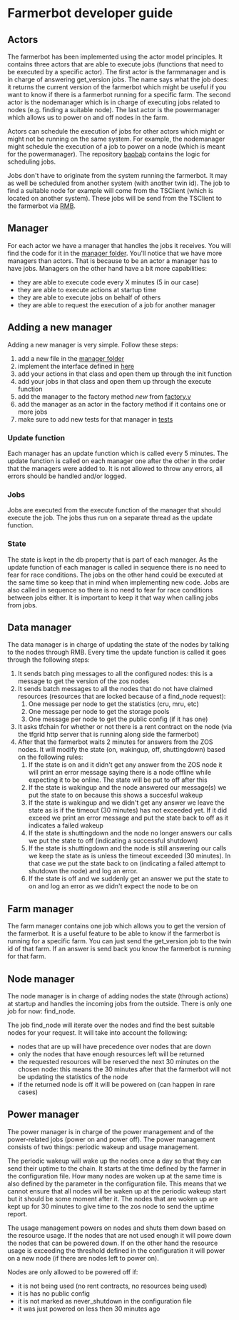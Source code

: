 # Farmerbot developer guide


## Actors

The farmerbot has been implemented using the actor model principles. It contains three actors that are able to execute jobs (functions that need to be executed by a specific actor). The first actor is the farmmanager and is in charge of answering get_version jobs. The name says what the job does: it returns the current version of the farmerbot which might be useful if you want to know if there is a farmerbot running for a specific farm. The second actor is the nodemanager which is in charge of executing jobs related to nodes (e.g. finding a suitable node). The last actor is the powermanager which allows us to power on and off nodes in the farm.

Actors can schedule the execution of jobs for other actors which might or might not be running on the same system. For example, the nodemanager might schedule the execution of a job to power on a node (which is meant for the powermanager). The repository [baobab](https://github.com/freeflowuniverse/baobab) contains the logic for scheduling jobs.

Jobs don't have to originate from the system running the farmerbot. It may as well be scheduled from another system (with another twin id). The job to find a suitable node for example will come from the TSClient (which is located on another system). These jobs will be send from the TSClient to the farmerbot via [RMB](https://github.com/threefoldtech/rmb-rs).

## Manager

For each actor we have a manager that handles the jobs it receives. You will find the code for it in the [manager folder](./manager/). You'll notice that we have more managers than actors. That is because to be an actor a manager has to have jobs. Managers on the other hand have a bit more capabilities:

- they are able to execute code every X minutes (5 in our case)
- they are able to execute actions at startup time
- they are able to execute jobs on behalf of others
- they are able to request the execution of a job for another manager

## Adding a new manager

Adding a new manager is very simple. Follow these steps:

1) add a new file in the [manager folder](./manager/)
2) implement the interface defined in [here](./manager/manager.v)
3) add your actions in that class and open them up through the init function
4) add your jobs in that class and open them up through the execute function
5) add the manager to the factory method _new_ from [factory.v](./factory/factory.v)
6) add the manager as an actor in the factory method if it contains one or more jobs
7) make sure to add new tests for that manager in [tests](../tests/)


### Update function

Each manager has an update function which is called every 5 minutes. The update function is called on each manager one after the other in the order that the managers were added to. It is not allowed to throw any errors, all errors should be handled and/or logged. 

### Jobs

Jobs are executed from the execute function of the manager that should execute the job. The jobs thus run on a separate thread as the update function.

### State

The state is kept in the db property that is part of each manager. As the update function of each manager is called in sequence there is no need to fear for race conditions. The jobs on the other hand could be executed at the same time so keep that in mind when implementing new code. Jobs are also called in sequence so there is no need to fear for race conditions between jobs either. It is important to keep it that way when calling jobs from jobs.

## Data manager

The data manager is in charge of updating the state of the nodes by talking to the nodes through RMB. Every time the update function is called it goes through the following steps:

1) It sends batch ping messages to all the configured nodes: this is a message to get the version of the zos nodes
2) It sends batch messages to all the nodes that do not have claimed resources (resources that are locked because of a find_node request):
    1) One message per node to get the statistics (cru, mru, etc)
    2) One message per node to get the storage pools
    3) One message per node to get the public config (if it has one)
3) It asks tfchain for whether or not there is a rent contract on the node (via the tfgrid http server that is running along side the farmerbot)
4) After that the farmerbot waits 2 minutes for answers from the ZOS nodes. It will modify the state (on, wakingup, off, shuttingdown) based on the following rules:
    1) If the state is on and it didn't get any answer from the ZOS node it will print an error message saying there is a node offline while expecting it to be online. The state will be put to off after this
    2) If the state is wakingup and the node answered our message(s) we put the state to on because this shows a succesful wakeup
    3) If the state is wakingup and we didn't get any answer we leave the state as is if the timeout (30 minutes) has not exceeded yet. If it did exceed we print an error message and put the state back to off as it indicates a failed wakeup
    4) If the state is shuttingdown and the node no longer answers our calls we put the state to off (indicating a successful shutdown)
    5) If the state is shuttingdown and the node is still answering our calls we keep the state as is unless the timeout exceeded (30 minutes). In that case we put the state back to on (indicating a failed attempt to shutdown the node) and log an error.
    6) If the state is off and we suddenly get an answer we put the state to on and log an error as we didn't expect the node to be on

## Farm manager

The farm manager contains one job which allows you to get the version of the farmerbot. It is a useful feature to be able to know if the farmerbot is running for a specific farm. You can just send the get_version job to the twin id of that farm. If an answer is send back you know the farmerbot is running for that farm. 


## Node manager

The node manager is in charge of adding nodes the state (through actions) at startup and handles the incoming jobs from the outside. There is only one job for now: find_node.

The job find_node will iterate over the nodes and find the best suitable nodes for your request. It will take into account the following:

- nodes that are up will have precedence over nodes that are down
- only the nodes that have enough resources left will be returned
- the requested resources will be reserved the next 30 minutes on the chosen node: this means the 30 minutes after that the farmerbot will not be updating the statistics of the node
- if the returned node is off it will be powered on (can happen in rare cases)

## Power manager

The power manager is in charge of the power management and of the power-related jobs (power on and power off). The power management consists of two things: periodic wakeup and usage management. 

The periodic wakeup will wake up the nodes once a day so that they can send their uptime to the chain. It starts at the time defined by the farmer in the configuration file. How many nodes are woken up at the same time is also defined by the parameter in the configuration file. This means that we cannot ensure that all nodes will be waken up at the periodic wakeup start but it should be some moment after it. The nodes that are woken up are kept up for 30 minutes to give time to the zos node to send the uptime report.

The usage management powers on nodes and shuts them down based on the resource usage. If the nodes that are not used enough it will powe down the nodes that can be powered down. If on the other hand the resource usage is exceeding the threshold defined in the configuration it will power on a new node (if there are nodes left to power on). 

Nodes are only allowed to be powered off if:
- it is not being used (no rent contracts, no resources being used)
- it is has no public config
- it is not marked as never_shutdown in the configuration file
- it was just powered on less then 30 minutes ago



